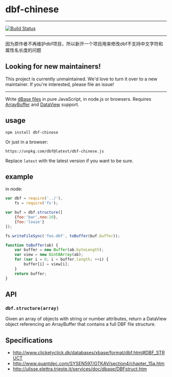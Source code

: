 # dbf-chinese
---

[![Build Status](https://travis-ci.org/mapbox/dbf.svg?branch=master)](https://travis-ci.org/mapbox/dbf)

---


因为原作者不再维护dbf项目，所以新开一个项目用来修改dbf不支持中文字符和属性名长度的问题


## Looking for new maintainers!

This project is currently unmaintained. We'd love to turn it over to a new maintainer. If you're interested, please file an issue!

---

Write [dBase files](https://en.wikipedia.org/wiki/DBase) in pure JavaScript,
in node.js or browsers. Requires [ArrayBuffer](https://developer.mozilla.org/en-US/docs/Web/API/ArrayBuffer)
and [DataView](https://developer.mozilla.org/en-US/docs/Web/API/DataView)
support.

## usage

```
npm install dbf-chinese
```

Or just in a browser:

    https://unpkg.com/dbf@latest/dbf-chinese.js

Replace `latest` with the latest version if you want to be sure.

## example

in node:

```js
var dbf = require('../'),
    fs = require('fs');

var buf = dbf.structure([
    {foo:'bar',noo:10},
    {foo:'louie'}
]);

fs.writeFileSync('foo.dbf', toBuffer(buf.buffer));

function toBuffer(ab) {
    var buffer = new Buffer(ab.byteLength);
    var view = new Uint8Array(ab);
    for (var i = 0; i < buffer.length; ++i) {
        buffer[i] = view[i];
    }
    return buffer;
}
```

## API

### `dbf.structure(array)`

Given an array of objects with string or number attributes, return
a DataView object referencing an ArrayBuffer that contains a full DBF
file structure.

## Specifications

* http://www.clicketyclick.dk/databases/xbase/format/dbf.html#DBF_STRUCT
* http://www.quantdec.com/SYSEN597/GTKAV/section4/chapter_15a.htm
* http://ulisse.elettra.trieste.it/services/doc/dbase/DBFstruct.htm
